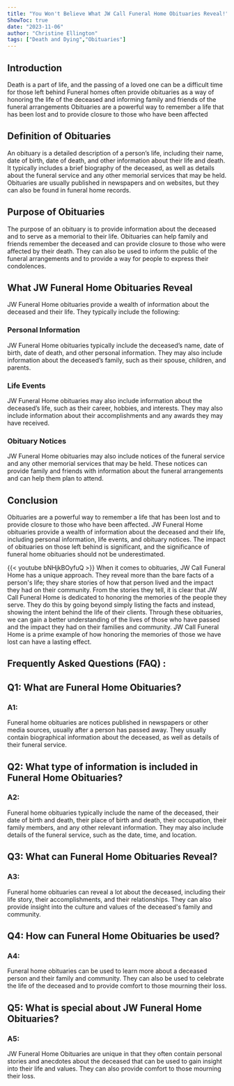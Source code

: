 ```yaml
---
title: "You Won't Believe What JW Call Funeral Home Obituaries Reveal!"
ShowToc: true 
date: "2023-11-06"
author: "Christine Ellington" 
tags: ["Death and Dying","Obituaries"]
---
```

## Introduction 

Death is a part of life, and the passing of a loved one can be a difficult time for those left behind Funeral homes often provide obituaries as a way of honoring the life of the deceased and informing family and friends of the funeral arrangements Obituaries are a powerful way to remember a life that has been lost and to provide closure to those who have been affected

## Definition of Obituaries 

An obituary is a detailed description of a person’s life, including their name, date of birth, date of death, and other information about their life and death. It typically includes a brief biography of the deceased, as well as details about the funeral service and any other memorial services that may be held. Obituaries are usually published in newspapers and on websites, but they can also be found in funeral home records. 

## Purpose of Obituaries

The purpose of an obituary is to provide information about the deceased and to serve as a memorial to their life. Obituaries can help family and friends remember the deceased and can provide closure to those who were affected by their death. They can also be used to inform the public of the funeral arrangements and to provide a way for people to express their condolences.

## What JW Funeral Home Obituaries Reveal

JW Funeral Home obituaries provide a wealth of information about the deceased and their life. They typically include the following: 

### Personal Information 

JW Funeral Home obituaries typically include the deceased’s name, date of birth, date of death, and other personal information. They may also include information about the deceased’s family, such as their spouse, children, and parents. 

### Life Events

JW Funeral Home obituaries may also include information about the deceased’s life, such as their career, hobbies, and interests. They may also include information about their accomplishments and any awards they may have received.

### Obituary Notices

JW Funeral Home obituaries may also include notices of the funeral service and any other memorial services that may be held. These notices can provide family and friends with information about the funeral arrangements and can help them plan to attend. 

## Conclusion 

Obituaries are a powerful way to remember a life that has been lost and to provide closure to those who have been affected. JW Funeral Home obituaries provide a wealth of information about the deceased and their life, including personal information, life events, and obituary notices. The impact of obituaries on those left behind is significant, and the significance of funeral home obituaries should not be underestimated.

{{< youtube bNHjkBOyfuQ >}} 
When it comes to obituaries, JW Call Funeral Home has a unique approach. They reveal more than the bare facts of a person's life; they share stories of how that person lived and the impact they had on their community. From the stories they tell, it is clear that JW Call Funeral Home is dedicated to honoring the memories of the people they serve. They do this by going beyond simply listing the facts and instead, showing the intent behind the life of their clients. Through these obituaries, we can gain a better understanding of the lives of those who have passed and the impact they had on their families and community. JW Call Funeral Home is a prime example of how honoring the memories of those we have lost can have a lasting effect.

## Frequently Asked Questions (FAQ) :
<h2>Q1: What are Funeral Home Obituaries?</h2>

<h3>A1:</h3> Funeral home obituaries are notices published in newspapers or other media sources, usually after a person has passed away. They usually contain biographical information about the deceased, as well as details of their funeral service. 

<h2>Q2: What type of information is included in Funeral Home Obituaries?</h2>

<h3>A2:</h3> Funeral home obituaries typically include the name of the deceased, their date of birth and death, their place of birth and death, their occupation, their family members, and any other relevant information. They may also include details of the funeral service, such as the date, time, and location. 

<h2>Q3: What can Funeral Home Obituaries Reveal?</h2>

<h3>A3:</h3> Funeral home obituaries can reveal a lot about the deceased, including their life story, their accomplishments, and their relationships. They can also provide insight into the culture and values of the deceased's family and community. 

<h2>Q4: How can Funeral Home Obituaries be used?</h2>

<h3>A4:</h3> Funeral home obituaries can be used to learn more about a deceased person and their family and community. They can also be used to celebrate the life of the deceased and to provide comfort to those mourning their loss. 

<h2>Q5: What is special about JW Funeral Home Obituaries?</h2>

<h3>A5:</h3> JW Funeral Home Obituaries are unique in that they often contain personal stories and anecdotes about the deceased that can be used to gain insight into their life and values. They can also provide comfort to those mourning their loss.



